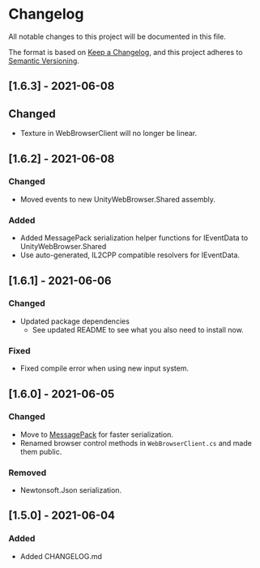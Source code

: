 # Changelog
All notable changes to this project will be documented in this file.

The format is based on [Keep a Changelog](https://keepachangelog.com/en/1.0.0/),
and this project adheres to [Semantic Versioning](https://semver.org/spec/v2.0.0.html).

## [1.6.3] - 2021-06-08
## Changed
- Texture in WebBrowserClient will no longer be linear.

## [1.6.2] - 2021-06-08
### Changed
- Moved events to new UnityWebBrowser.Shared assembly.

### Added
- Added MessagePack serialization helper functions for IEventData to UnityWebBrowser.Shared
- Use auto-generated, IL2CPP compatible resolvers for IEventData.

## [1.6.1] - 2021-06-06
### Changed
- Updated package dependencies
    - See updated README to see what you also need to install now.

### Fixed
- Fixed compile error when using new input system.

## [1.6.0] - 2021-06-05
### Changed
- Move to [MessagePack](https://github.com/neuecc/MessagePack-CSharp) for faster serialization.
- Renamed browser control methods in `WebBrowserClient.cs` and made them public.

### Removed 
- Newtonsoft.Json serialization.

## [1.5.0] - 2021-06-04
### Added
- Added CHANGELOG.md